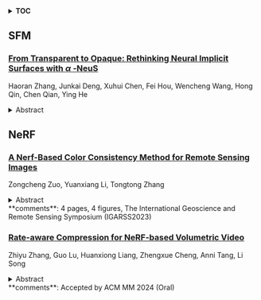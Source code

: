 <details>
  <summary><b>TOC</b></summary>
  <ol>
    <li><a href=#sfm>SFM</a></li>
      <ul>
        <li><a href=#From-Transparent-to-Opaque:-Rethinking-Neural-Implicit-Surfaces-with-$α$-NeuS>From Transparent to Opaque: Rethinking Neural Implicit Surfaces with $α$-NeuS</a></li>
      </ul>
    </li>
    <li><a href=#nerf>NeRF</a></li>
      <ul>
        <li><a href=#A-Nerf-Based-Color-Consistency-Method-for-Remote-Sensing-Images>A Nerf-Based Color Consistency Method for Remote Sensing Images</a></li>
        <li><a href=#Rate-aware-Compression-for-NeRF-based-Volumetric-Video>Rate-aware Compression for NeRF-based Volumetric Video</a></li>
      </ul>
    </li>
  </ol>
</details>

## SFM  

### [From Transparent to Opaque: Rethinking Neural Implicit Surfaces with $α$ -NeuS](http://arxiv.org/abs/2411.05362)  
Haoran Zhang, Junkai Deng, Xuhui Chen, Fei Hou, Wencheng Wang, Hong Qin, Chen Qian, Ying He  
<details>  
  <summary>Abstract</summary>  
  <ol>  
    Traditional 3D shape reconstruction techniques from multi-view images, such as structure from motion and multi-view stereo, primarily focus on opaque surfaces. Similarly, recent advances in neural radiance fields and its variants also primarily address opaque objects, encountering difficulties with the complex lighting effects caused by transparent materials. This paper introduces $\alpha$-NeuS, a new method for simultaneously reconstructing thin transparent objects and opaque objects based on neural implicit surfaces (NeuS). Our method leverages the observation that transparent surfaces induce local extreme values in the learned distance fields during neural volumetric rendering, contrasting with opaque surfaces that align with zero level sets. Traditional iso-surfacing algorithms such as marching cubes, which rely on fixed iso-values, are ill-suited for this data. We address this by taking the absolute value of the distance field and developing an optimization method that extracts level sets corresponding to both non-negative local minima and zero iso-values. We prove that the reconstructed surfaces are unbiased for both transparent and opaque objects. To validate our approach, we construct a benchmark that includes both real-world and synthetic scenes, demonstrating its practical utility and effectiveness. Our data and code are publicly available at https://github.com/728388808/alpha-NeuS.  
  </ol>  
</details>  
  
  



## NeRF  

### [A Nerf-Based Color Consistency Method for Remote Sensing Images](http://arxiv.org/abs/2411.05557)  
Zongcheng Zuo, Yuanxiang Li, Tongtong Zhang  
<details>  
  <summary>Abstract</summary>  
  <ol>  
    Due to different seasons, illumination, and atmospheric conditions, the photometric of the acquired image varies greatly, which leads to obvious stitching seams at the edges of the mosaic image. Traditional methods can be divided into two categories, one is absolute radiation correction and the other is relative radiation normalization. We propose a NeRF-based method of color consistency correction for multi-view images, which weaves image features together using implicit expressions, and then re-illuminates feature space to generate a fusion image with a new perspective. We chose Superview-1 satellite images and UAV images with large range and time difference for the experiment. Experimental results show that the synthesize image generated by our method has excellent visual effect and smooth color transition at the edges.  
  </ol>  
</details>  
**comments**: 4 pages, 4 figures, The International Geoscience and Remote Sensing
  Symposium (IGARSS2023)  
  
### [Rate-aware Compression for NeRF-based Volumetric Video](http://arxiv.org/abs/2411.05322)  
Zhiyu Zhang, Guo Lu, Huanxiong Liang, Zhengxue Cheng, Anni Tang, Li Song  
<details>  
  <summary>Abstract</summary>  
  <ol>  
    The neural radiance fields (NeRF) have advanced the development of 3D volumetric video technology, but the large data volumes they involve pose significant challenges for storage and transmission. To address these problems, the existing solutions typically compress these NeRF representations after the training stage, leading to a separation between representation training and compression. In this paper, we try to directly learn a compact NeRF representation for volumetric video in the training stage based on the proposed rate-aware compression framework. Specifically, for volumetric video, we use a simple yet effective modeling strategy to reduce temporal redundancy for the NeRF representation. Then, during the training phase, an implicit entropy model is utilized to estimate the bitrate of the NeRF representation. This entropy model is then encoded into the bitstream to assist in the decoding of the NeRF representation. This approach enables precise bitrate estimation, thereby leading to a compact NeRF representation. Furthermore, we propose an adaptive quantization strategy and learn the optimal quantization step for the NeRF representations. Finally, the NeRF representation can be optimized by using the rate-distortion trade-off. Our proposed compression framework can be used for different representations and experimental results demonstrate that our approach significantly reduces the storage size with marginal distortion and achieves state-of-the-art rate-distortion performance for volumetric video on the HumanRF and ReRF datasets. Compared to the previous state-of-the-art method TeTriRF, we achieved an approximately -80% BD-rate on the HumanRF dataset and -60% BD-rate on the ReRF dataset.  
  </ol>  
</details>  
**comments**: Accepted by ACM MM 2024 (Oral)  
  
  




